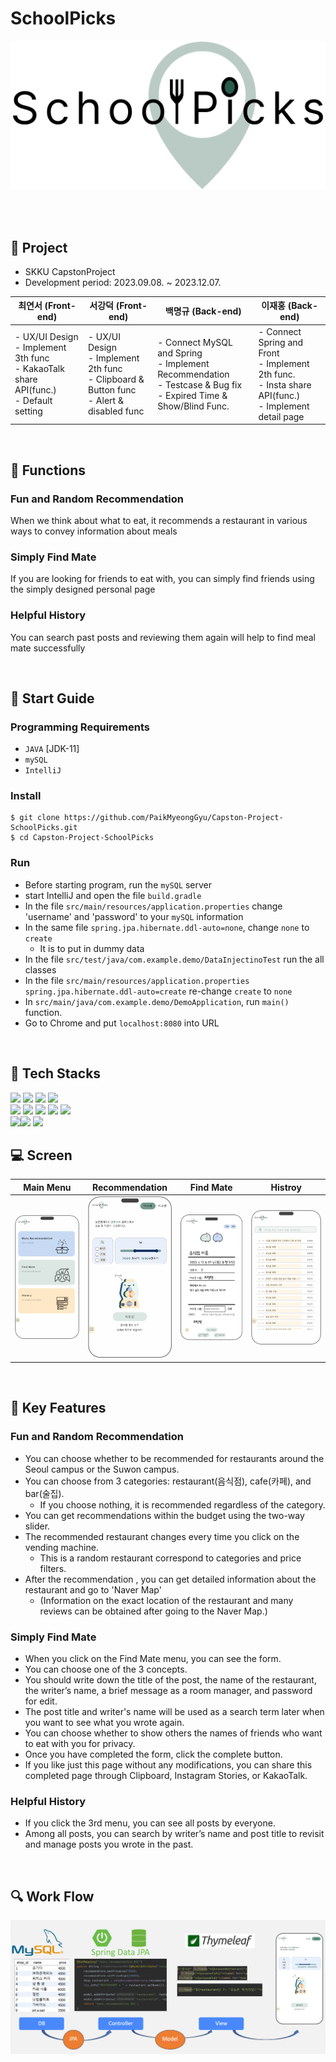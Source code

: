 # SchoolPicks

![logo](./img/logo.png)

<br><br>

## :book: Project
- SKKU CapstonProject
- Development period: 2023.09.08. ~ 2023.12.07.

| 최연서 (Front-end)                                                                                | 서강덕 (Front-end)                                                                                   | 백명규 (Back-end)                                                                                                           | 이재홍 (Back-end)                                                                                                |
|------------------------------------------------------------------------------------------------|---------------------------------------------------------------------------------------------------|--------------------------------------------------------------------------------------------------------------------------|---------------------------------------------------------------------------------------------------------------|
| - UX/UI Design<br/>- Implement 3th func<br/>- KakaoTalk share API(func.)<br/>- Default setting | - UX/UI Design<br/>- Implement 2th func<br/>- Clipboard & Button func<br/>- Alert & disabled func | - Connect MySQL and Spring<br/>- Implement Recommendation<br/>- Testcase & Bug fix<br/>- Expired Time & Show/Blind Func. | - Connect Spring and Front<br/>- Implement 2th func.<br/>- Insta share API(func.)<br/>- Implement detail page |



<br>

## :hamburger: Functions

### Fun and Random Recommendation
When we think about what to eat, it recommends a restaurant in various ways to convey information about meals

### Simply Find Mate
If you are looking for friends to eat with, you can simply find friends using the simply designed personal page

### Helpful History
You can search past posts and reviewing them again will help to find meal mate successfully


<br>

## :rocket: Start Guide
### Programming Requirements
- `JAVA` [JDK-11]
- `mySQL`
- `IntelliJ`

### Install
```
$ git clone https://github.com/PaikMyeongGyu/Capston-Project-SchoolPicks.git
$ cd Capston-Project-SchoolPicks
```

### Run
- Before starting program, run the `mySQL` server
- start IntelliJ and open the file `build.gradle`
- In the file `src/main/resources/application.properties` change 'username' and 'password' to your `mySQL` information
- In the same file `spring.jpa.hibernate.ddl-auto=none`, change `none` to `create`
  - It is to put in dummy data
- In the file `src/test/java/com.example.demo/DataInjectinoTest` run the all classes
- In the file `src/main/resources/application.properties` `spring.jpa.hibernate.ddl-auto=create`   re-change `create` to `none`
- In `src/main/java/com.example.demo/DemoApplication`, run `main()` function.
- Go to Chrome and put `localhost:8080` into URL
<br>



## :school: Tech Stacks
<img src="https://img.shields.io/badge/Figma-F24E1E?style=for-the-badge&logo=figma&logoColor=white">
<img src="https://img.shields.io/badge/HTML-E34F26?style=for-the-badge&logo=html5&logoColor=white">
<img src="https://img.shields.io/badge/CSS-1572B6?style=for-the-badge&logo=css3&logoColor=white">
<img src="https://img.shields.io/badge/JavaScript-F7DF1E?style=for-the-badge&logo=javascript&logoColor=white">
<br>
<img src="https://img.shields.io/badge/java-007396?style=for-the-badge&logo=java&logoColor=white">
<img src="https://img.shields.io/badge/Spring-6DB33F?style=for-the-badge&logo=spring&logoColor=white">
<img src="https://img.shields.io/badge/SpringBoot-6DB33F?style=for-the-badge&logo=springboot&logoColor=white">
<img src="https://img.shields.io/badge/MySQL-4479A1?style=for-the-badge&logo=mysql&logoColor=white">
<img src="https://img.shields.io/badge/Thymeleaf-005F0F?style=for-the-badge&logo=thymeleaf&logoColor=white">
<br>
<img src="https://img.shields.io/badge/IntelliJ-000000?style=for-the-badge&logo=intellij-idea&logoColor=white"><img src="https://img.shields.io/badge/git-F05032?style=for-the-badge&logo=git&logoColor=white">
<img src="https://img.shields.io/badge/github-181717?style=for-the-badge&logo=github&logoColor=white">







<br>

## :computer: Screen


| Main Menu                                               | Recommendation                                          | Find Mate                                               | Histroy                                                 |
|---------------------------------------------------------|---------------------------------------------------------|---------------------------------------------------------|---------------------------------------------------------|
| <img src="./img/screen1.png" width="400" height="auto"> | <img src="./img/screen2.png" width="200" height="auto"> | <img src="./img/screen3.png" width="400" height="auto"> | <img src="./img/screen4.png" width="400" height="auto"> |



<br>

## :dart: Key Features

### Fun and Random Recommendation
- You can choose whether to be recommended for restaurants around the Seoul campus or the Suwon campus.
- You can choose from 3 categories: restaurant(음식점), cafe(카페), and bar(술집).
  - If you choose nothing, it is recommended regardless of the category.
- You can get recommendations within the budget using the two-way slider.
- The recommended restaurant changes every time you click on the vending machine.
  - This is a random restaurant correspond to categories and price filters.
- After the recommendation , you can get detailed information about the restaurant and go to 'Naver Map'
  - (Information on the exact location of the restaurant and many reviews can be obtained after going to the Naver Map.)

### Simply Find Mate
- When you click on the Find Mate menu, you can see the form.
- You can choose one of the 3 concepts.
- You should write down the title of the post, the name of the restaurant, the writer’s name, a brief message as a room manager, and password for edit.
- The post title and writer's name will be used as a search term later when you want to see what you wrote again.
- You can choose whether to show others the names of friends who want to eat with you for privacy.
- Once you have completed the form, click the complete button.
- If you like just this page without any modifications, you can share this completed page through Clipboard, Instagram Stories, or KakaoTalk.

### Helpful History
- If you click the 3rd menu, you can see all posts by everyone.
- Among all posts, you can search by writer’s name and post title to revisit and manage posts you wrote in the past.

<br>

## :mag: Work Flow

![architecture2](./img/workflow.png)